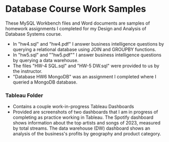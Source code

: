 # Database Course Work Samples

These MySQL Workbench files and Word documents are samples of homework assignments I completed for my Design and Analysis of Database Systems course.   

- In "hw4.sql" and "hw4.pdf" I answer business intelligence questions by querying a relational database using JOIN and GROUPBY functions.
- In "hw5.sql" and ""hw5.pdf"" I answer business intelligence questions by querying a data warehouse.
- The files "HW-4 SQL.sql" and "HW-5 DW.sql" were provided to us by the instructor.   
- "Database HW6 MongoDB" was an assignment I completed where I queried a MongoDB database.

### Tableau Folder  
- Contains a couple work-in-progress Tableau Dashboards 
- Provided are screenshots of two dashboards that I am in progress of completing as practice working in Tableau. The Spotify dashboard shows information about the top artists and songs of 2023, measured by total streams. The data warehouse (DW) dashboard shows an analysis of the business's profits by geography and product category. 

